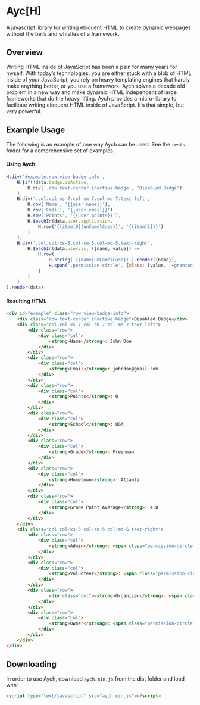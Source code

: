 # Ayc[H]
A javascript library for writing eloquent HTML to create dynamic webpages without 
the bells and whistles of a framework.

## Overview
Writing HTML inside of JavaScript has been a pain for many years for myself. With today’s 
technologies, you are either stuck with a blob of HTML inside of your JavaScript, you rely 
on heavy templating engines that hardly make anything better, or you use a framework. 
Aych solves a decade old problem in a new way and 
make dynamic HTML independent of large frameworks that do the heavy lifting. Aych provides
a micro-library to facilitate writing eloquent HTML inside of JavaScript. 
It’s that simple, but very powerful.

## Example Usage
The following is an example of one way Aych can be used. See the `tests` folder for a comprehensive set of examples.
#### Using Aych:
```javascript
H.div('#example.row.view-badge-info',
    H.$if(!data.badge.isActive,
        H.div('.row.text-center.inactive-badge', 'Disabled Badge')
    ),
    H.div('.col.col-xs-7.col-sm-7.col-md-7.text-left',
        H.row('Name', '{{user.name}}'),
        H.row('Email', '{{user.email}}'),
        H.row('Points', '{{user.points}}'),
        H.$eachIn(data.user.application,
            H.row('{{item[0]|unCamelCase}}', '{{item[1]}}')
        )
    ),
    H.div('.col.col-xs-5.col-sm-5.col-md-5.text-right',
        H.$eachIn(data.user.is, ([name, value]) =>
            H.row(
                H.string('{{name|unCamelCase}}').render({name}),
                H.span('.permission-circle', {class: [value, '+granted', '+denied']})
            )
        )
    )
).render(data);
```

#### Resulting HTML
```html
<div id="example" class="row view-badge-info">
    <div class="row text-center inactive-badge">Disabled Badge</div>
    <div class="col col-xs-7 col-sm-7 col-md-7 text-left">
        <div class="row">
            <div class="col">
                <strong>Name</strong>: John Doe
            </div>
        </div>
        <div class="row">
            <div class="col">
                <strong>Email</strong>: johndoe@gmail.com
            </div>
        </div>
        <div class="row">
            <div class="col">
                <strong>Points</strong>: 0
            </div>
        </div>
        <div class="row">
            <div class="col">
                <strong>School</strong>: UGA
            </div>
        </div>
        <div class="row">
            <div class="col">
                <strong>Grade</strong>: Freshman
            </div>
        </div>
        <div class="row">
            <div class="col">
                <strong>Hometown</strong>: Atlanta
            </div>
        </div>
        <div class="row">
            <div class="col">
                <strong>Grade Point Average</strong>: 4.0
            </div>
        </div>
    </div>
    <div class="col col-xs-5 col-sm-5 col-md-5 text-right">
        <div class="row">
            <div class="col">
                <strong>Admin</strong>: <span class="permission-circle denied"></span>
            </div>
        </div>
        <div class="row">
            <div class="col">
                <strong>Volunteer</strong>: <span class="permission-circle granted"></span>
            </div>
        </div>
        <div class="row">
                <div class="col"><strong>Organizer</strong>: <span class="permission-circle granted"></span>
            </div>
        </div>
        <div class="row">
            <div class="col">
                <strong>Owner</strong>: <span class="permission-circle denied"></span>
            </div>
        </div>
    </div>
</div>
```
   
## Downloading
In order to use Aych, download `aych.min.js` from the dist folder and load with:
```html
<script type="text/javascript" src="aych.min.js"></script>
```